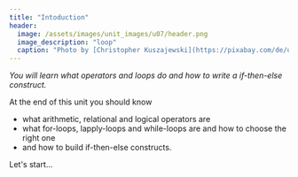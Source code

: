 ```yaml
---
title: "Intoduction"
header:
  image: /assets/images/unit_images/u07/header.png
  image_description: "loop"
  caption: "Photo by [Christopher Kuszajewski](https://pixabay.com/de/users/kuszapro-369349/?utm_source=link-attribution&amp;utm_medium=referral&amp;utm_campaign=image&amp;utm_content=583537) [from Pixabay](https://pixabay.com/de/?utm_source=link-attribution&amp;utm_medium=referral&amp;utm_campaign=image&amp;utm_content=583537)"
---
```

*You will learn what operators and loops do and how to write a if-then-else construct.*

<!--more-->

At the end of this unit you should know

* what arithmetic, relational and logical operators are
* what for-loops, lapply-loops and while-loops are and how to choose the right one
* and how to build if-then-else constructs.

Let's start...


<!--
## Further reading

add some day

Bild von <a href="https://pixabay.com/de/users/kuszapro-369349/?utm_source=link-attribution&amp;utm_medium=referral&amp;utm_campaign=image&amp;utm_content=583537">Christopher Kuszajewski</a> auf <a href="https://pixabay.com/de/?utm_source=link-attribution&amp;utm_medium=referral&amp;utm_campaign=image&amp;utm_content=583537">Pixabay</a>
-->
